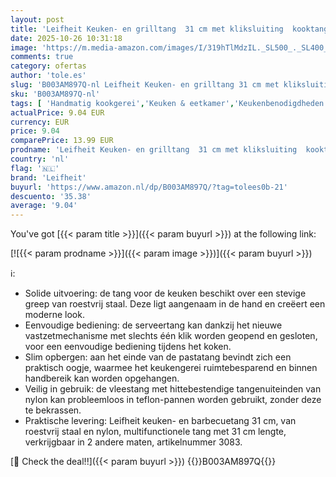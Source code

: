 ```yaml
---
layout: post
title: 'Leifheit Keuken- en grilltang  31 cm met kliksluiting  kooktang met hittebestendige uiteinden  keukentang met stevige roestvrijstalen handgreep.'
date: 2025-10-26 10:31:18
image: 'https://m.media-amazon.com/images/I/319hTlMdzIL._SL500_._SL400_.jpg'
comments: true
category: ofertas
author: 'tole.es'
slug: 'B003AM897Q-nl Leifheit Keuken- en grilltang 31 cm met kliksluiting...'
sku: 'B003AM897Q-nl'
tags: [ 'Handmatig kookgerei','Keuken & eetkamer','Keukenbenodigdheden & -gadgets','Keukentangen','Lepels, spatels & bakpincetten','Wonen & keuken','leifheit','🇳🇱', ]
actualPrice: 9.04 EUR
currency: EUR
price: 9.04
comparePrice: 13.99 EUR
prodname: 'Leifheit Keuken- en grilltang  31 cm met kliksluiting  kooktang met hittebestendige uiteinden  keukentang met stevige roestvrijstalen handgreep.'
country: 'nl'
flag: '🇳🇱'
brand: 'Leifheit'
buyurl: 'https://www.amazon.nl/dp/B003AM897Q/?tag=tolees0b-21'
descuento: '35.38'
average: '9.04'
---
```


You've got [{{< param title >}}]({{< param buyurl >}}) at the following link:

[![{{< param prodname >}}]({{< param image >}})]({{< param buyurl >}})

ℹ️:

- Solide uitvoering: de tang voor de keuken beschikt over een stevige greep van roestvrij staal. Deze ligt aangenaam in de hand en creëert een moderne look.
- Eenvoudige bediening: de serveertang kan dankzij het nieuwe vastzetmechanisme met slechts één klik worden geopend en gesloten, voor een eenvoudige bediening tijdens het koken.
- Slim opbergen: aan het einde van de pastatang bevindt zich een praktisch oogje, waarmee het keukengerei ruimtebesparend en binnen handbereik kan worden opgehangen.
- Veilig in gebruik: de vleestang met hittebestendige tangenuiteinden van nylon kan probleemloos in teflon-pannen worden gebruikt, zonder deze te bekrassen.
- Praktische levering: Leifheit keuken- en barbecuetang 31 cm, van roestvrij staal en nylon, multifunctionele tang met 31 cm lengte, verkrijgbaar in 2 andere maten, artikelnummer 3083.

[🛒 Check the deal!!]({{< param buyurl >}})
{{<world>}}B003AM897Q{{</world>}}
